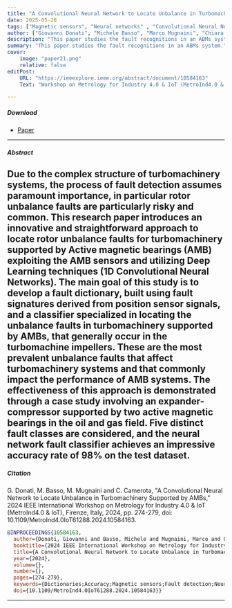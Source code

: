 ```yaml
---
title: "A Convolutional Neural Network to Locate Unbalance in Turbomachinery Supported by AMBs" 
date: 2025-05-28
tags: ["Magnetic sensors", "Neural networks" , "Convolutional Neural Networks"]
author: ["Giovanni Donati", "Michele Basso", "Marco Mugnaini", "Chiara Camerota"]
description: "This paper studies the fault recognitions in an ABMs system. Published in 2024 IEEE International Workshop on Metrology for Industry 4.0 & IoT (MetroInd4.0 & IoT), 2024." 
summary: "This paper studies the fault recognitions in an ABMs system." 
cover:
    image: "paper21.png"
    relative: false
editPost:
    URL: "https://ieeexplore.ieee.org/abstract/document/10584163"
    Text: "Workshop on Metrology for Industry 4.0 & IoT (MetroInd4.0 & IoT)"

---
```



##### Download

+ [Paper](paper2.pdf)


---

##### Abstract

Due to the complex structure of turbomachinery systems, the process of fault detection assumes paramount importance, in particular rotor unbalance faults are particularly risky and common. This research paper introduces an innovative and straightforward approach to locate rotor unbalance faults for turbomachinery supported by Active magnetic bearings (AMB) exploiting the AMB sensors and utilizing Deep Learning techniques (1D Convolutional Neural Networks). The main goal of this study is to develop a fault dictionary, built using fault signatures derived from position sensor signals, and a classifier specialized in locating the unbalance faults in turbomachinery supported by AMBs, that generally occur in the turbomachine impellers. These are the most prevalent unbalance faults that affect turbomachinery systems and that commonly impact the performance of AMB systems. The effectiveness of this approach is demonstrated through a case study involving an expander-compressor supported by two active magnetic bearings in the oil and gas field. Five distinct fault classes are considered, and the neural network fault classifier achieves an impressive accuracy rate of 98% on the test dataset.
---


##### Citation

G. Donati, M. Basso, M. Mugnaini and C. Camerota, "A Convolutional Neural Network to Locate Unbalance in Turbomachinery Supported by AMBs," 2024 IEEE International Workshop on Metrology for Industry 4.0 & IoT (MetroInd4.0 & IoT), Firenze, Italy, 2024, pp. 274-279, doi: 10.1109/MetroInd4.0IoT61288.2024.10584163.

```BibTeX
@INPROCEEDINGS{10584163,
  author={Donati, Giovanni and Basso, Michele and Mugnaini, Marco and Camerota, Chiara},
  booktitle={2024 IEEE International Workshop on Metrology for Industry 4.0 & IoT (MetroInd4.0 & IoT)}, 
  title={A Convolutional Neural Network to Locate Unbalance in Turbomachinery Supported by AMBs}, 
  year={2024},
  volume={},
  number={},
  pages={274-279},
  keywords={Dictionaries;Accuracy;Magnetic sensors;Fault detection;Neural networks;Rotors;Impellers;Active Magnetic Bearings;AMB;Rotor fault;Unbalance Fault;Convolutional Neural Networks},
  doi={10.1109/MetroInd4.0IoT61288.2024.10584163}}

```

---
